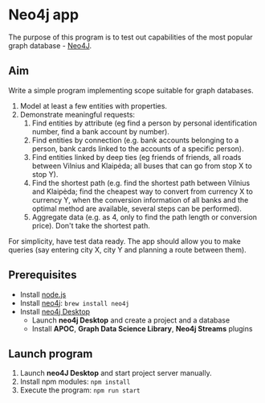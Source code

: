 # Neo4j app

The purpose of this program is to test out capabilities of the most popular graph database - [Neo4J](https://neo4j.com/).

## Aim

Write a simple program implementing scope suitable for graph databases.

1. Model at least a few entities with properties.
2. Demonstrate meaningful requests:
    1. Find entities by attribute (eg find a person by personal identification number, find a bank account by number).
    2. Find entities by connection (e.g. bank accounts belonging to a person, bank cards linked to the accounts of a specific person).
    3. Find entities linked by deep ties (eg friends of friends, all roads between Vilnius and Klaipėda; all buses that can go from stop X to stop Y).
    4. Find the shortest path (e.g. find the shortest path between Vilnius and Klaipėda; find the cheapest way to convert from currency X to currency Y, when the conversion information of all banks and the optimal method are available, several steps can be performed).
    5. Aggregate data (e.g. as 4, only to find the path length or conversion price). Don't take the shortest path.

For simplicity, have test data ready. The app should allow you to make queries (say entering city X, city Y and planning a route between them).

## Prerequisites

- Install [node.js](https://nodejs.org/en/)
- Install [neo4j](https://formulae.brew.sh/cask/neo4j): `brew install neo4j`
- Install [neo4j Desktop](https://neo4j.com/download/)
  - Launch **neo4j Desktop** and create a project and a database
  - Install **APOC**, **Graph Data Science Library**, **Neo4j Streams** plugins

## Launch program

1. Launch **neo4J Desktop** and start project server manually.
2. Install npm modules: `npm install`
3. Execute the program: `npm run start`
